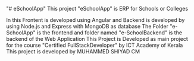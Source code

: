 "# eSchoolApp" 
This project "eSchoolApp" is ERP for Schools or Colleges

In this Frontent is developed using Angular and Backend is developed by using Node.js and Express with MongoDB as database
The Folder "e-SchoolApp" is the frontend and folder named "e-SchoolBackend" is the backend of the Web Application
This Project is Developed as main project for the course "Certified FullStackDeveloper" by ICT Academy of Kerala
This project is developed by MUHAMMED SHIYAD CM